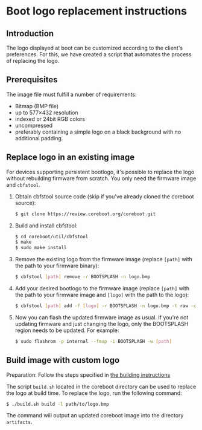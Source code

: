 # Boot logo replacement instructions

## Introduction

The logo displayed at boot can be customized according to the client's
preferences. For this, we have created a script that automates the process of
replacing the logo.

## Prerequisites

The image file must fulfill a number of requirements:

- Bitmap (BMP file)
- up to 577×432 resolution
- indexed or 24bit RGB colors
- uncompressed
- preferably containing a simple logo on a black background with no additional padding.

## Replace logo in an existing image

For devices supporting persistent bootlogo, it's possible to replace the logo
without rebuilding firmware from scratch. You only need the firmware image
and `cbfstool`.

1. Obtain cbfstool source code (skip if you've already cloned the coreboot
   source):

    ```bash
    $ git clone https://review.coreboot.org/coreboot.git
    ```

1. Build and install cbfstool:

    ```bash
    $ cd coreboot/util/cbfstool
    $ make
    $ sudo make install
    ```

1. Remove the existing logo from the firmware image (replace `[path]` with the
   path to your firmware binary):

    ```bash
    $ cbfstool [path] remove -r BOOTSPLASH -n logo.bmp
    ```

1. Add your desired bootlogo to the firmware image (replace `[path]` with the
   path to your firmware image and `[logo]` with the path to the logo):

    ```bash
    $ cbfstool [path] add -f [logo] -r BOOTSPLASH -n logo.bmp -t raw -c lzma
    ```

1. Now you can flash the updated firmware image as usual. If you're not
   updating firmware and just changing the logo, only the BOOTSPLASH region
   needs to be updated. For example:

    ```bash
    $ sudo flashrom -p internal --fmap -i BOOTSPLASH -w [path]
    ```

## Build image with custom logo

Preparation: Follow the steps specified in [the building instructions](../building)

The script `build.sh` located in the coreboot directory can be used to replace
the logo at build time. To replace the logo, run the following command:

```bash
$ ./build.sh build -l path/to/logo.bmp
```

The command will output an updated coreboot image into the directory `artifacts`.
